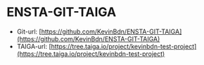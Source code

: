 # ENSTA-GIT-TAIGA

* Git-url: [https://github.com/KevinBdn/ENSTA-GIT-TAIGA](https://github.com/KevinBdn/ENSTA-GIT-TAIGA)
* TAIGA-url: [https://tree.taiga.io/project/kevinbdn-test-project](https://tree.taiga.io/project/kevinbdn-test-project)
